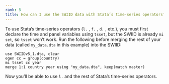 ```yaml
---
rank: 5
title: How can I use the SWIID data with Stata’s time-series operators?
---
```


To use Stata’s time-series operators (`l.` , `f.` , `d.` , etc.), you must first declare the time and panel variables using `tsset`, but the SWIID is already `mi set`, so `tsset` won’t work. Run the following before merging the rest of your data (called `my_data.dta` in this example) into the SWIID:

    use SWIIDv5_1.dta, clear
    egen cc = group(country)  
    mi tsset cc year
    merge 1:1 country year using "my_data.dta", keep(match master) 

Now you’ll be able to use `l.` and the rest of Stata’s time-series operators.
